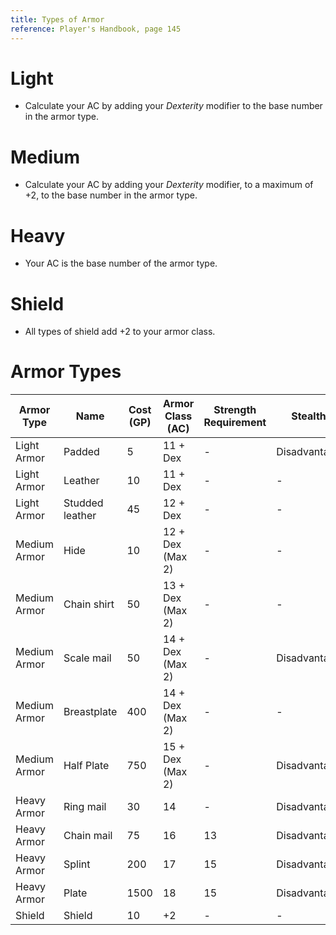 ```yaml
---
title: Types of Armor
reference: Player's Handbook, page 145
---
```


# Light

- Calculate your AC by adding your _Dexterity_ modifier to the base number in the armor type.

# Medium

- Calculate your AC by adding your _Dexterity_ modifier, to a maximum of +2, to the base number in the armor type.

# Heavy

- Your AC is the base number of the armor type.

# Shield

- All types of shield add +2 to your armor class.

# Armor Types

| Armor Type | Name | Cost (GP) | Armor Class (AC) | Strength Requirement | Stealth |
| --- | --- | --- | --- | --- | --- |
| Light Armor | Padded | 5 | 11 + Dex | - | Disadvantage |
| Light Armor | Leather | 10 | 11 + Dex | - | - |
| Light Armor | Studded leather | 45 | 12 + Dex | - | - |
| Medium Armor | Hide | 10 | 12 + Dex (Max 2) | - | - |
| Medium Armor | Chain shirt | 50 | 13 + Dex (Max 2) | - | - |
| Medium Armor | Scale mail | 50 | 14 + Dex (Max 2) | - | Disadvantage |
| Medium Armor | Breastplate | 400 | 14 + Dex (Max 2) | - | - |
| Medium Armor | Half Plate | 750 | 15 + Dex (Max 2) | - | Disadvantage |
| Heavy Armor | Ring mail | 30 | 14 | - | Disadvantage |
| Heavy Armor | Chain mail | 75 | 16 | 13 | Disadvantage |
| Heavy Armor | Splint | 200 | 17 | 15 | Disadvantage |
| Heavy Armor | Plate | 1500 | 18 | 15 | Disadvantage |
| Shield | Shield | 10 | +2 | - | - |
